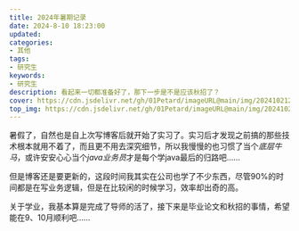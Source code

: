 ```yaml
---
title: 2024年暑期记录
date: 2024-8-10 18:23:00
updated:
categories: 
- 其他
tags:
- 研究生
keywords:
- 研究生
description: 看起来一切都准备好了，那下一步是不是应该秋招了？
cover: https://cdn.jsdelivr.net/gh/01Petard/imageURL@main/img/202410212154915.png
top_img: https://cdn.jsdelivr.net/gh/01Petard/imageURL@main/img/202410212155404.png
---
```


暑假了，自然也是自上次写博客后就开始了实习了。实习后才发现之前搞的那些技术根本就用不着了，而且更不用去深究细节，所以我慢慢的也习惯了当个*底层牛马*，或许安安心心当个*java业务员*才是每个学java最后的归路吧……

但是博客还是要更新的，这段时间我其实在公司也学了不少东西，尽管90%的时间都是在写业务逻辑，但是在比较闲的时候学习，效率却出奇的高。

关于学业，我基本算是完成了导师的活了，接下来是毕业论文和秋招的事情，希望能在9、10月顺利吧……